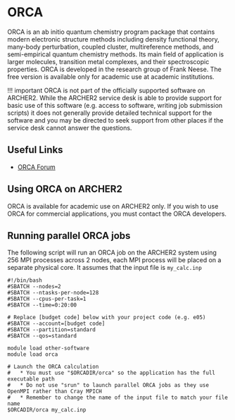 # ORCA

ORCA is an ab initio quantum chemistry program package that contains modern electronic structure methods including density functional theory, many-body perturbation, coupled cluster, multireference methods, and semi-empirical quantum chemistry methods. Its main field of application is larger molecules, transition metal complexes, and their spectroscopic properties. ORCA is developed in the research group of Frank Neese. The free version is available only for academic use at academic institutions.

!!! important
    ORCA is not part of the officially supported
    software on ARCHER2. While the ARCHER2 service desk is able to provide
    support for basic use of this software (e.g. access to software, writing
    job submission scripts) it does not generally provide detailed technical
    support for the software and you may be directed to seek support from
    other places if the service desk cannot answer the questions.

## Useful Links

- [ORCA Forum](https://orcaforum.kofo.mpg.de/app.php/portal)

## Using ORCA on ARCHER2

ORCA is available for academic use on ARCHER2 only. If you wish to use ORCA for commercial
applications, you must contact the ORCA developers.

## Running parallel ORCA jobs

The following script will run an ORCA job on the ARCHER2
system using 256 MPI processes across 2 nodes, each MPI process will be placed on a separate
physical core. It assumes that the input file is `my_calc.inp`

```slurm
#!/bin/bash
#SBATCH --nodes=2
#SBATCH --ntasks-per-node=128
#SBATCH --cpus-per-task=1
#SBATCH --time=0:20:00

# Replace [budget code] below with your project code (e.g. e05)
#SBATCH --account=[budget code]
#SBATCH --partition=standard
#SBATCH --qos=standard

module load other-software
module load orca

# Launch the ORCA calculation
#   * You must use "$ORCADIR/orca" so the application has the full executable path
#   * Do not use "srun" to launch parallel ORCA jobs as they use OpenMPI rather than Cray MPICH
#   * Remember to change the name of the input file to match your file name
$ORCADIR/orca my_calc.inp
```

